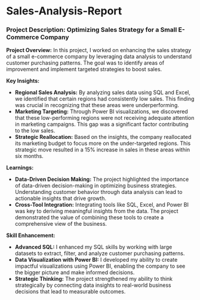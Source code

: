 # Sales-Analysis-Report

### Project Description: Optimizing Sales Strategy for a Small E-Commerce Company

**Project Overview:**
In this project, I worked on enhancing the sales strategy of a small e-commerce company by leveraging data analysis to understand customer purchasing patterns. The goal was to identify areas of improvement and implement targeted strategies to boost sales.

**Key Insights:**
- **Regional Sales Analysis:** By analyzing sales data using SQL and Excel, we identified that certain regions had consistently low sales. This finding was crucial in recognizing that these areas were underperforming.
- **Marketing Targeting:** Through Power BI visualizations, we discovered that these low-performing regions were not receiving adequate attention in marketing campaigns. This gap was a significant factor contributing to the low sales.
- **Strategic Reallocation:** Based on the insights, the company reallocated its marketing budget to focus more on the under-targeted regions. This strategic move resulted in a 15% increase in sales in these areas within six months.

**Learnings:**
- **Data-Driven Decision Making:** The project highlighted the importance of data-driven decision-making in optimizing business strategies. Understanding customer behavior through data analysis can lead to actionable insights that drive growth.
- **Cross-Tool Integration:** Integrating tools like SQL, Excel, and Power BI was key to deriving meaningful insights from the data. The project demonstrated the value of combining these tools to create a comprehensive view of the business.

**Skill Enhancement:**
- **Advanced SQL:** I enhanced my SQL skills by working with large datasets to extract, filter, and analyze customer purchasing patterns.
- **Data Visualization with Power BI:** I developed my ability to create impactful visualizations using Power BI, enabling the company to see the bigger picture and make informed decisions.
- **Strategic Thinking:** The project strengthened my ability to think strategically by connecting data insights to real-world business decisions that lead to measurable outcomes.

